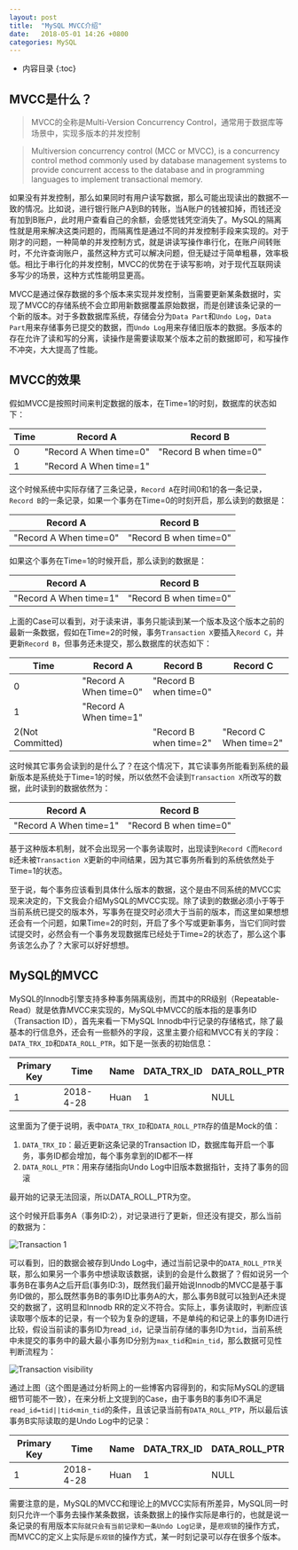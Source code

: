 ```yaml
---
layout: post
title:  "MySQL MVCC介绍"
date:   2018-05-01 14:26 +0800
categories: MySQL
---
```

* 内容目录
{:toc}
## MVCC是什么？

> MVCC的全称是Multi-Version Concurrency Control，通常用于数据库等场景中，实现多版本的并发控制

>Multiversion concurrency control (MCC or MVCC), is a concurrency control method commonly used by database management systems to provide concurrent access to the database and in programming languages to implement transactional memory.

如果没有并发控制，那么如果同时有用户读写数据，那么可能出现读出的数据不一致的情况。比如说，进行银行账户A到B的转账，当A账户的钱被扣掉，而钱还没有加到B账户，此时用户查看自己的余额，会感觉钱凭空消失了。MySQL的隔离性就是用来解决这类问题的，而隔离性是通过不同的并发控制手段来实现的。对于刚才的问题，一种简单的并发控制方式，就是讲读写操作串行化，在账户间转账时，不允许查询账户，虽然这种方式可以解决问题，但无疑过于简单粗暴，效率极低。相比于串行化的并发控制，MVCC的优势在于读写影响，对于现代互联网读多写少的场景，这种方式性能明显更高。

MVCC是通过保存数据的多个版本来实现并发控制，当需要更新某条数据时，实现了MVCC的存储系统不会立即用新数据覆盖原始数据，而是创建该条记录的一个新的版本。对于多数数据库系统，存储会分为`Data Part`和`Undo Log`，`Data Part`用来存储事务已提交的数据，而`Undo Log`用来存储旧版本的数据。多版本的存在允许了读和写的分离，读操作是需要读取某个版本之前的数据即可，和写操作不冲突，大大提高了性能。



## MVCC的效果

假如MVCC是按照时间来判定数据的版本，在Time=1的时刻，数据库的状态如下：

| Time | Record A               | Record B               |
| ---- | ---------------------- | ---------------------- |
| 0    | "Record A When time=0" | "Record B when time=0" |
| 1    | "Record A When time=1" |                        |

这个时候系统中实际存储了三条记录，`Record A`在时间0和1的各一条记录，`Record B`的一条记录，如果一个事务在Time=0的时刻开启，那么读到的数据是：

| Record A               | Record B               |
| ---------------------- | ---------------------- |
| "Record A When time=0" | "Record B when time=0" |

如果这个事务在Time=1的时候开启，那么读到的数据是：

| Record A               | Record B               |
| ---------------------- | ---------------------- |
| "Record A When time=1" | "Record B when time=0" |

上面的Case可以看到，对于读来讲，事务只能读到某一个版本及这个版本之前的最新一条数据，假如在Time=2的时候，事务`Transaction X`要插入`Record C`，并更新`Record B`，但事务还未提交，那么数据库的状态如下：

| Time             | Record A               | Record B               | Record C               |
| ---------------- | ---------------------- | ---------------------- | ---------------------- |
| 0                | "Record A When time=0" | "Record B when time=0" |                        |
| 1                | "Record A When time=1" |                        |                        |
| 2(Not Committed) |                        | "Record B when time=2" | "Record C When time=2" |

这时候其它事务会读到的是什么了？在这个情况下，其它读事务所能看到系统的最新版本是系统处于Time=1的时候，所以依然不会读到`Transaction X`所改写的数据，此时读到的数据依然为：

| Record A               | Record B               |
| ---------------------- | ---------------------- |
| "Record A When time=1" | "Record B when time=0" |

基于这种版本机制，就不会出现另一个事务读取时，出现读到`Record C`而`Record B`还未被`Transaction X`更新的中间结果，因为其它事务所看到的系统依然处于Time=1的状态。

至于说，每个事务应该看到具体什么版本的数据，这个是由不同系统的MVCC实现来决定的，下文我会介绍MySQL的MVCC实现。除了读到的数据必须小于等于当前系统已提交的版本外，写事务在提交时必须大于当前的版本，而这里如果想想还会有一个问题，如果Time=2的时刻，开启了多个写或更新事务，当它们同时尝试提交时，必然会有一个事务发现数据库已经处于Time=2的状态了，那么这个事务该怎么办了？大家可以好好想想。

## MySQL的MVCC

MySQL的Innodb引擎支持多种事务隔离级别，而其中的RR级别（Repeatable-Read）就是依靠MVCC来实现的，MySQL中MVCC的版本指的是事务ID（Transaction ID），首先来看一下MySQL Innodb中行记录的存储格式，除了最基本的行信息外，还会有一些额外的字段，这里主要介绍和MVCC有关的字段：`DATA_TRX_ID`和`DATA_ROLL_PTR`，如下是一张表的初始信息：

| Primary Key | Time      | Name | DATA_TRX_ID | DATA_ROLL_PTR |
| ----------- | --------- | ---- | ----------- | ------------- |
| 1           | 2018-4-28 | Huan | 1           | NULL          |

这里面为了便于说明，表中`DATA_TRX_ID`和`DATA_ROLL_PTR`存的值是Mock的值：

1. `DATA_TRX_ID`：最近更新这条记录的Transaction ID，数据库每开启一个事务，事务ID都会增加，每个事务拿到的ID都不一样
2. `DATA_ROLL_PTR`：用来存储指向Undo Log中旧版本数据指针，支持了事务的回滚

最开始的记录无法回滚，所以DATA_ROLL_PTR为空。

这个时候开启事务A（事务ID:2），对记录进行了更新，但还没有提交，那么当前的数据为：

![Transaction 1]({{site.baseurl}}/pics/transaction_1.png)

可以看到，旧的数据会被存到Undo Log中，通过当前记录中的`DATA_ROLL_PTR`关联，那么如果另一个事务中想读取该数据，读到的会是什么数据了？假如说另一个事务B在事务A之后开启(事务ID:3)，既然我们最开始说Innodb的MVCC是基于事务ID做的，那么既然事务B的事务ID比事务A的大，那么事务B就可以独到A还未提交的数据了，这明显和Innodb RR的定义不符合。实际上，事务读取时，判断应该读取哪个版本的记录，有一个较为复杂的逻辑，不是单纯的和记录上的事务ID进行比较，假设当前读的事务ID为read`_id`，记录当前存储的事务ID为`tid`，当前系统中未提交的事务中的最大最小事务ID分别为`max_tid`和`min_tid`，那么数据可见性判断流程为：

![Transaction visibility]({{site.baseurl}}/pics/transaction_visibility.png)

通过上图（这个图是通过分析网上的一些博客内容得到的，和实际MySQL的逻辑细节可能不一致），在来分析上文提到的Case，由于事务B的事务ID不满足`read_id=tid||tid<min_tid`的条件，且该记录当前有`DATA_ROLL_PTP`，所以最后该事务B实际读取的是Undo Log中的记录：

| Primary Key | Time      | Name | DATA_TRX_ID | DATA_ROLL_PTR |
| ----------- | --------- | ---- | ----------- | ------------- |
| 1           | 2018-4-28 | Huan | 1           | NULL          |

需要注意的是，MySQL的MVCC和理论上的MVCC实际有所差异，MySQL同一时刻只允许一个事务去操作某条数据，该条数据上的操作实际是串行的，也就是说一条记录的有用版本`实际就只会有当前记录和一条Undo Log记录`，是`悲观锁`的操作方式，而MVCC的定义上实际是`乐观锁`的操作方式，某一时刻记录可以存在很多个版本。

